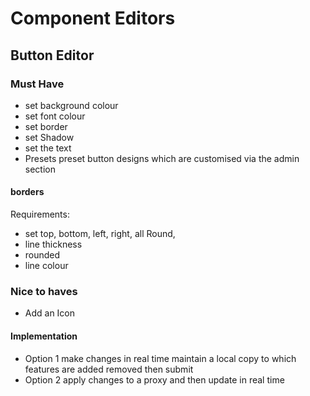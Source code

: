 # Component Editors

## Button Editor

### Must Have
* set background colour
* set font colour
* set border
* set Shadow
* set the text
* Presets preset button designs which are customised via the admin section

#### borders

Requirements:

* set top, bottom, left, right, all Round,
* line thickness
* rounded
* line colour

### Nice to haves

* Add an Icon

#### Implementation

* Option 1 make changes in real time
maintain a local copy to which features are added removed then submit 
* Option 2 apply changes to a proxy and then update in real time